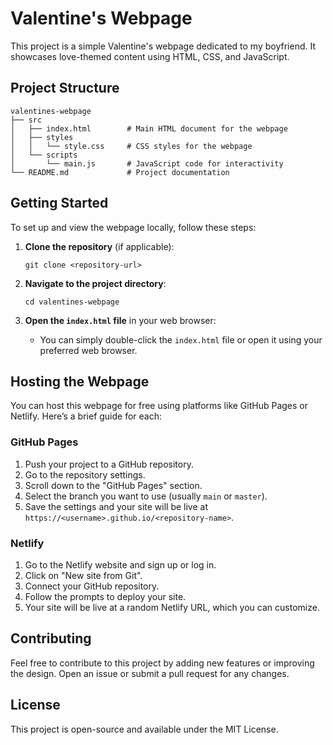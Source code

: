 # Valentine's Webpage

This project is a simple Valentine's webpage dedicated to my boyfriend. It showcases love-themed content using HTML, CSS, and JavaScript.

## Project Structure

```
valentines-webpage
├── src
│   ├── index.html        # Main HTML document for the webpage
│   ├── styles
│   │   └── style.css     # CSS styles for the webpage
│   └── scripts
│       └── main.js       # JavaScript code for interactivity
└── README.md             # Project documentation
```

## Getting Started

To set up and view the webpage locally, follow these steps:

1. **Clone the repository** (if applicable):
   ```
   git clone <repository-url>
   ```

2. **Navigate to the project directory**:
   ```
   cd valentines-webpage
   ```

3. **Open the `index.html` file** in your web browser:
   - You can simply double-click the `index.html` file or open it using your preferred web browser.

## Hosting the Webpage

You can host this webpage for free using platforms like GitHub Pages or Netlify. Here’s a brief guide for each:

### GitHub Pages

1. Push your project to a GitHub repository.
2. Go to the repository settings.
3. Scroll down to the "GitHub Pages" section.
4. Select the branch you want to use (usually `main` or `master`).
5. Save the settings and your site will be live at `https://<username>.github.io/<repository-name>`.

### Netlify

1. Go to the Netlify website and sign up or log in.
2. Click on "New site from Git".
3. Connect your GitHub repository.
4. Follow the prompts to deploy your site.
5. Your site will be live at a random Netlify URL, which you can customize.

## Contributing

Feel free to contribute to this project by adding new features or improving the design. Open an issue or submit a pull request for any changes.

## License

This project is open-source and available under the MIT License.